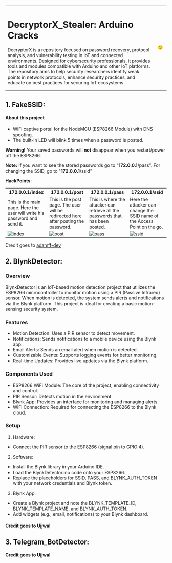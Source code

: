 <table>
  <tr>
    <td>

# DecryptorX_Stealer: Arduino Cracks

DecryptorX is a repository focused on password recovery, protocol analysis, and vulnerability testing in IoT and connected environments. Designed for cybersecurity professionals, it provides tools and modules compatible with Arduino and other IoT platforms. The repository aims to help security researchers identify weak points in network protocols, enhance security practices, and educate on best practices for securing IoT ecosystems.

</td>
    <td>
      <img src="https://github.com/UjjwalSaini07/DecryptorX_Stealer/blob/main/ArdiunoCrack/assests/ReadmeAssests/HackerEmoji.png?raw=true">
    </td>
  </tr>
</table>

## 1. FakeSSID:

#### **About this project**
- WiFi captive portal for the NodeMCU (ESP8266 Module) with DNS spoofing.
- The built-in LED will blink 5 times when a password is posted.

<b>Warning!</b> Your saved passwords will **not** disappear when you restart/power off the ESP8266.

<b>Note:</b> If you want to see the stored passwords go to "**172.0.0.1**<a>/pass</a>". For changing the SSID, go to "**172.0.0.1**<a>/ssid</a>"

**HackPoints:**
<table>
  <tr>
    <th>172.0.0.1/index</th>
    <th>172.0.0.1/post</th> 
    <th>172.0.0.1/pass</th>
    <th>172.0.0.1/ssid</th>
  </tr>
  <tr>
    <td>This is the main page. Here the user will write his password and send it.</td>
    <td>This is the post page. The user will be redirected here after posting the password.</td>
    <td>This is where the attacker can retrieve all the passwords that has been posted.</td>
    <td>Here the attacker can change the SSID name of the Access Point on the go.</td>
  </tr>
  <tr>
    <td><img width="200px" src="https://raw.githubusercontent.com/BlueArduino20/ESP8266_WiFi_Captive_Portal/master/src/1_Index_2.jpg" title="index"></td>
    <td><img width="200px" src="https://raw.githubusercontent.com/BlueArduino20/ESP8266_WiFi_Captive_Portal/master/src/2_Post.jpg" title="post"></td>
    <td><img width="200px" src="https://raw.githubusercontent.com/BlueArduino20/ESP8266_WiFi_Captive_Portal/master/src/3_Pass.jpg" title="pass"></td>
<td><img width="200px" src="https://raw.githubusercontent.com/BlueArduino20/ESP8266_WiFi_Captive_Portal/master/src/4_ssid.jpg" title="ssid"></td>
  </tr>
</table>

Credit goes to [adamff-dev](https://github.com/adamff-dev/ESP8266-Captive-Portal)

## 2. BlynkDetector:

### Overview
BlynkDetector is an IoT-based motion detection project that utilizes the ESP8266 microcontroller to monitor motion using a PIR (Passive Infrared) sensor. When motion is detected, the system sends alerts and notifications via the Blynk platform. This project is ideal for creating a basic motion-sensing security system.

### Features
- Motion Detection: Uses a PIR sensor to detect movement.
- Notifications: Sends notifications to a mobile device using the Blynk app.
- Email Alerts: Sends an email alert when motion is detected.
- Customizable Events: Supports logging events for better monitoring.
- Real-time Updates: Provides live updates via the Blynk platform.

### Components Used
- ESP8266 WiFi Module: The core of the project, enabling connectivity and control.
- PIR Sensor: Detects motion in the environment.
- Blynk App: Provides an interface for monitoring and managing alerts.
- WiFi Connection: Required for connecting the ESP8266 to the Blynk cloud.

### Setup
1. Hardware:
- Connect the PIR sensor to the ESP8266 (signal pin to GPIO 4).
2. Software:
- Install the Blynk library in your Arduino IDE.
- Load the BlynkDetector.ino code onto your ESP8266.
- Replace the placeholders for SSID, PASS, and BLYNK_AUTH_TOKEN with your network credentials and Blynk token.
3. Blynk App:
- Create a Blynk project and note the BLYNK_TEMPLATE_ID, BLYNK_TEMPLATE_NAME, and BLYNK_AUTH_TOKEN.
- Add widgets (e.g., email, notifications) to your Blynk dashboard.

#### Credit goes to [Ujjwal](https://github.com/UjjwalSaini07)

## 3. Telegram_BotDetector:

#### Credit goes to [Ujjwal](https://github.com/UjjwalSaini07)
